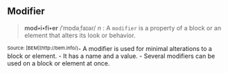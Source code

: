 ##  Modifier

> **mod•i•fi•er** /ˈmɒdəˌfaɪər/ *n* : A `modifier` is a property of a block or an element that alters its look or behavior.

<div style="font-size:11px; float: left">Source: [BEM](http://bem.info/)</div>
<aside data-markdown class="notes">
    - A modifier is used for minimal alterations
    to a block or element.
    - It has a name and a value.
    - Several modifiers can be used on a
    block or element at once.
</aside>

